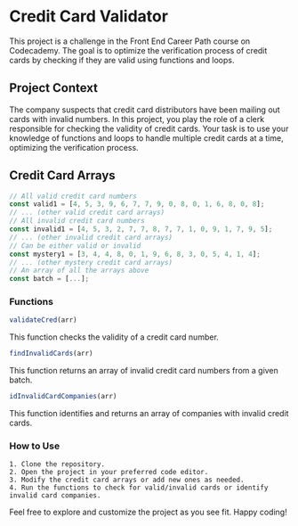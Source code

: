 # Credit Card Validator

This project is a challenge in the Front End Career Path course on Codecademy. The goal is to optimize the verification process of credit cards by checking if they are valid using functions and loops.

## Project Context

The company suspects that credit card distributors have been mailing out cards with invalid numbers. In this project, you play the role of a clerk responsible for checking the validity of credit cards. Your task is to use your knowledge of functions and loops to handle multiple credit cards at a time, optimizing the verification process.

## Credit Card Arrays

```javascript
// All valid credit card numbers
const valid1 = [4, 5, 3, 9, 6, 7, 7, 9, 0, 8, 0, 1, 6, 8, 0, 8];
// ... (other valid credit card arrays)
// All invalid credit card numbers
const invalid1 = [4, 5, 3, 2, 7, 7, 8, 7, 7, 1, 0, 9, 1, 7, 9, 5];
// ... (other invalid credit card arrays)
// Can be either valid or invalid
const mystery1 = [3, 4, 4, 8, 0, 1, 9, 6, 8, 3, 0, 5, 4, 1, 4];
// ... (other mystery credit card arrays)
// An array of all the arrays above
const batch = [...];
```



### Functions

```javascript
validateCred(arr)
```
This function checks the validity of a credit card number.

```javascript
findInvalidCards(arr)
```
This function returns an array of invalid credit card numbers from a given batch.

```javascript
idInvalidCardCompanies(arr)
```
This function identifies and returns an array of companies with invalid credit cards.



### How to Use

    1. Clone the repository.
    2. Open the project in your preferred code editor.
    3. Modify the credit card arrays or add new ones as needed.
    4. Run the functions to check for valid/invalid cards or identify invalid card companies.

Feel free to explore and customize the project as you see fit. Happy coding!

